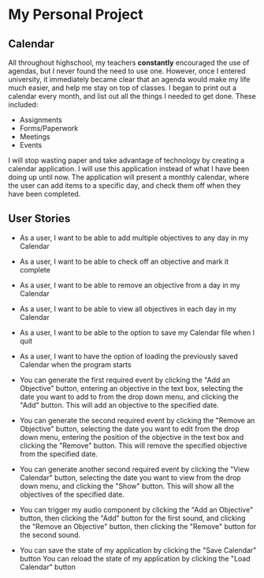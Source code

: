 # My Personal Project

## Calendar

All throughout highschool, my teachers **constantly** encouraged the use of agendas, but I never found 
the need to use one. However, once I entered university, it immediately became clear that an agenda
would make my life much easier, and help me stay on top of classes. I began to print out a calendar
every month, and list out all the things I needed to get done. These included:
- Assignments
- Forms/Paperwork
- Meetings
- Events 

I will stop wasting paper and take advantage of technology by creating a calendar application. I will
use this application instead of what I have been doing up until now. The application will present a 
monthly calendar, where the user can add items to a specific day, and check them off when they have 
been completed. 


## User Stories
- As a user, I want to be able to add multiple objectives to any day in my Calendar
- As a user, I want to be able to check off an objective and mark it complete
- As a user, I want to be able to remove an objective from a day in my Calendar
- As a user, I want to be able to view all objectives in each day in my Calendar

- As a user, I want to be able to the option to save my Calendar file when I quit
- As a user, I want to have the option of loading the previously saved Calendar when the program starts
 
- You can generate the first required event by clicking the "Add an Objective" button, entering an 
  objective in the text box, selecting the date you want to add to from the drop down menu, 
  and clicking the "Add" button. This will add an objective to the specified date.
- You can generate the second required event by clicking the "Remove an Objective" button, selecting
  the date you want to edit from the drop down menu, entering the position of the objective in the 
  text box and clicking the "Remove" button. This will remove the specified objective from the specified
  date.
- You can generate another second required event by clicking the "View Calendar" button, selecting
  the date you want to view from the drop down menu, and clicking the "Show" button. This will show all 
  the objectives of the specified date.
- You can trigger my audio component by clicking the "Add an Objective" button, then clicking the 
  "Add" button for the first sound, and clicking the "Remove an Objective" button, then clicking the
  "Remove" button for the second sound.
- You can save the state of my application by clicking the "Save Calendar" button
  You can reload the state of my application by clicking the "Load Calendar" button


